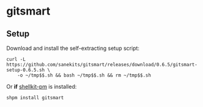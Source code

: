 # gitsmart

## Setup

Download and install the self-extracting setup script:
```
curl -L https://github.com/sanekits/gitsmart/releases/download/0.6.5/gitsmart-setup-0.6.5.sh \
    -o ~/tmp$$.sh && bash ~/tmp$$.sh && rm ~/tmp$$.sh
```


Or **if** [shellkit-pm](https://github.com/sanekits/shellkit-pm) is installed:

    shpm install gitsmart

##
